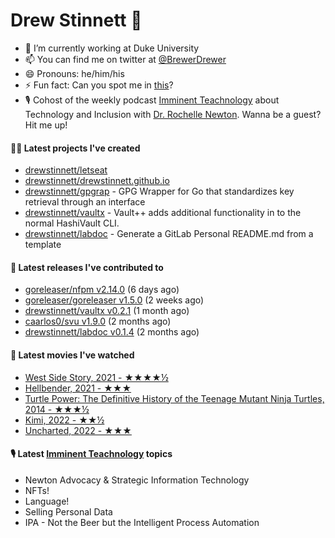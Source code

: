 
# Drew Stinnett 👋

- 🔭 I’m currently working at Duke University
- 📫 You can find me on twitter at [@BrewerDrewer](https://twitter.com/BrewerDrewer)
- 😄 Pronouns: he/him/his
- ⚡ Fun fact: Can you spot me in [this](https://www.youtube.com/watch?v=oL9WnB0qHBA)?
- 🎙 Cohost of the weekly podcast [Imminent Teachnology](https://podcast.imminentteachnology.com/) about Technology and Inclusion with [Dr. Rochelle Newton](https://www.linkedin.com/in/drrochellenewton/). Wanna be a guest? Hit me up!

#### 👨‍💻 Latest projects I've created
- [drewstinnett/letseat](https://github.com/drewstinnett/letseat)
- [drewstinnett/drewstinnett.github.io](https://github.com/drewstinnett/drewstinnett.github.io)
- [drewstinnett/gpgrap](https://github.com/drewstinnett/gpgrap) - GPG Wrapper for Go that standardizes key retrieval through an interface
- [drewstinnett/vaultx](https://github.com/drewstinnett/vaultx) - Vault&#43;&#43; adds additional functionality in to the normal HashiVault CLI.
- [drewstinnett/labdoc](https://github.com/drewstinnett/labdoc) - Generate a GitLab Personal README.md from a template

#### 🚀 Latest releases I've contributed to
- [goreleaser/nfpm v2.14.0](https://github.com/goreleaser/nfpm/releases/tag/v2.14.0) (6 days ago)
- [goreleaser/goreleaser v1.5.0](https://github.com/goreleaser/goreleaser/releases/tag/v1.5.0) (2 weeks ago)
- [drewstinnett/vaultx v0.2.1](https://github.com/drewstinnett/vaultx/releases/tag/v0.2.1) (1 month ago)
- [caarlos0/svu v1.9.0](https://github.com/caarlos0/svu/releases/tag/v1.9.0) (2 months ago)
- [drewstinnett/labdoc v0.1.4](https://github.com/drewstinnett/labdoc/releases/tag/v0.1.4) (2 months ago)

#### 🍿 Latest movies I've watched
- [West Side Story, 2021 - ★★★★½](https://letterboxd.com/mondodrew/film/west-side-story-2021/)
- [Hellbender, 2021 - ★★★](https://letterboxd.com/mondodrew/film/hellbender/)
- [Turtle Power: The Definitive History of the Teenage Mutant Ninja Turtles, 2014 - ★★★½](https://letterboxd.com/mondodrew/film/turtle-power-the-definitive-history-of-the-teenage-mutant-ninja-turtles/)
- [Kimi, 2022 - ★★½](https://letterboxd.com/mondodrew/film/kimi/)
- [Uncharted, 2022 - ★★★](https://letterboxd.com/mondodrew/film/uncharted-2022/)

#### 🎙 Latest [Imminent Teachnology](https://podcast.imminentteachnology.com/) topics
- Newton Advocacy &amp; Strategic Information Technology
- NFTs!
- Language!
- Selling Personal Data
- IPA - Not the Beer but the Intelligent Process Automation